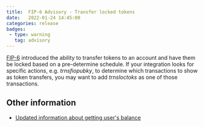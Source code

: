 ```yaml
---
title:  FIP-6 Advisory - Transfer locked tokens
date:   2022-01-24 14:45:00
categories: release
badges:
 - type: warning
   tag: advisory
---
```


[FIP-6](https://github.com/fioprotocol/fips/blob/master/fip-0006.md) introduced the ability to transfer tokens to an account and have them be locked based on a pre-determine schedule. If your integration looks for specific actions, e.g. _trnsfiopubky_, to determine which transactions to show as token transfers, you may want to add _trnsloctoks_ as one of those transactions.

<!--more-->

## Other information
* [Updated information about getting user's balance]({{site.baseurl}}/docs/integration-guide/staking#understanding-users-fio-balance)
